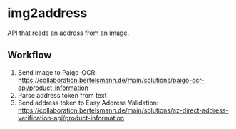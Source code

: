 # img2address
API that reads an address from an image.

## Workflow
1. Send image to Paigo-OCR: https://collaboration.bertelsmann.de/main/solutions/paigo-ocr-api/product-information
2. Parse address token from text
3. Send address token to Easy Address Validation: https://collaboration.bertelsmann.de/main/solutions/az-direct-address-verification-api/product-information
